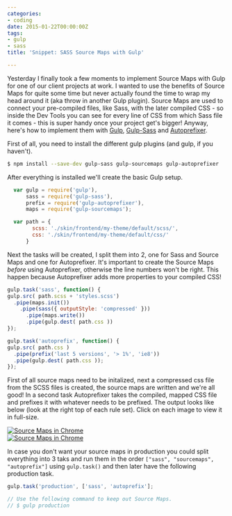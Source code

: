 ```yaml
---
categories:
- coding
date: 2015-01-22T00:00:00Z
tags:
- gulp
- sass
title: 'Snippet: SASS Source Maps with Gulp'

---
```


Yesterday I finally took a few moments to implement Source Maps with Gulp for one of our client projects at work. I
wanted to use the benefits of Source Maps for quite some time but never actually found the time to wrap my head around
it (aka throw in another Gulp plugin). Source Maps are used to connect your pre-compiled files, like Sass, with the
later compiled CSS - so inside the Dev Tools you can see for every line of CSS from which Sass file it comes - this is
super handy once your project get's bigger! Anyway, here's how to implement them with [Gulp](http://gulpjs.com0),
[Gulp-Sass](https://www.npmjs.com/package/gulp-sass) and [Autoprefixer](https://www.npmjs.com/package/gulp-autoprefixer).

First of all, you need to install  the different gulp plugins (and gulp, if you haven't).

```bash 
$ npm install --save-dev gulp-sass gulp-sourcemaps gulp-autoprefixer
``` 

After everything is installed we'll create the basic Gulp setup.
```js 
  var gulp = require('gulp'),
      sass = require('gulp-sass'),
      prefix = require('gulp-autoprefixer'),
      maps = require('gulp-sourcemaps');

  var path = {
        scss: './skin/frontend/my-theme/default/scss/',
        css: './skin/frontend/my-theme/default/css/'
      }
```

Next the tasks will be created, I split them into 2, one for Sass and Source Maps and one for
Autoprefixer. It's important to create the Source Maps _before_ using Autoprefixer, otherwise the line numbers won't be
right. This happen because Autoprefixer adds more properties to your compiled CSS!

```js 
gulp.task('sass', function() {
gulp.src( path.scss + 'styles.scss')
  .pipe(maps.init())
    .pipe(sass({ outputStyle: 'compressed' }))
      .pipe(maps.write())
      .pipe(gulp.dest( path.css ))
});

gulp.task('autoprefix', function() {
gulp.src( path.css )
  .pipe(prefix('last 5 versions', '> 1%', 'ie8'))
  .pipe(gulp.dest( path.css ));  
});
```


First of all source maps need to be initalized, next a compressed css file from the SCSS files is created, the source
maps are written and we're all good! In a second task Autoprefixer takes the compiled, mapped CSS file and prefixes it
with whatever needs to be prefixed. The output looks like below (look at the right top of each rule set). Click on each
image to view it in full-size.

<div class="gw">
<div class="g one-half small-one-whole">
<a href="http://i.kevingimbel.me/blog/sourcemaps/source_maps_chrome_dev_tools.png" title="Source Maps inside the Chrome Developer Tools">
  <img src="http://i.kevingimbel.me/blog/sourcemaps/source_maps_chrome_dev_tools.png" alt="Source Maps in Chrome" />
</a>
</div>
<div class="g one-half  small-one-whole">
 <a href="http://i.kevingimbel.me/blog/sourcemaps/source_maps_firefox_dev_tools.png" title="Source Maps inside the Chrome Developer Tools">
  <img src="http://i.kevingimbel.me/blog/sourcemaps/source_maps_firefox_dev_tools.png" alt="Source Maps in Chrome" />
 </a>
</div>
</div>

In case you don't want your source maps in production you could split everything into 3 taks and run them in the order
`["sass", "sourcemaps", "autoprefix"]` using `gulp.task()` and then later have the following production task.
```js 
gulp.task('production', ['sass', 'autoprefix'];

// Use the following command to keep out Source Maps.
// $ gulp production
```

